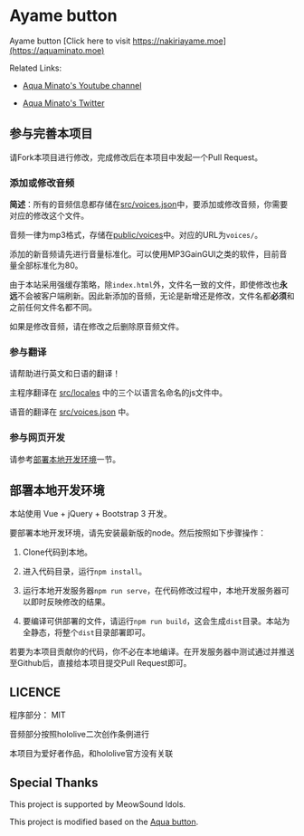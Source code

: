# Ayame button

Ayame button [Click here to visit https://nakiriayame.moe](https://aquaminato.moe)


Related Links:

* [Aqua Minato's Youtube channel](https://www.youtube.com/channel/UC1opHUrw8rvnsadT-iGp7Cg)

* [Aqua Minato's Twitter](https://twitter.com/minatoaqua)

## 参与完善本项目

请Fork本项目进行修改，完成修改后在本项目中发起一个Pull Request。

### 添加或修改音频

**简述**：所有的音频信息都存储在[src/voices.json](src/voices.json)中，要添加或修改音频，你需要对应的修改这个文件。

音频一律为mp3格式，存储在[public/voices](public/voices)中。对应的URL为`voices/`。

添加的新音频请先进行音量标准化。可以使用MP3GainGUI之类的软件，目前音量全部标准化为80。

由于本站采用强缓存策略，除`index.html`外，文件名一致的文件，即使修改也**永远**不会被客户端刷新。因此新添加的音频，无论是新增还是修改，文件名都**必须**和之前任何文件名都不同。

如果是修改音频，请在修改之后删除原音频文件。

### 参与翻译

请帮助进行英文和日语的翻译！

主程序翻译在 [src/locales](src/locales) 中的三个以语言名命名的js文件中。

语音的翻译在 [src/voices.json](src/voices.json) 中。

### 参与网页开发

请参考[部署本地开发环境](#部署本地开发环境)一节。

## 部署本地开发环境

本站使用 Vue + jQuery + Bootstrap 3 开发。

要部署本地开发环境，请先安装最新版的node。然后按照如下步骤操作：

1. Clone代码到本地。

2. 进入代码目录，运行`npm install`。

3. 运行本地开发服务器`npm run serve`，在代码修改过程中，本地开发服务器可以即时反映修改的结果。

4. 要编译可供部署的文件，请运行`npm run build`，这会生成`dist`目录。本站为全静态，将整个`dist`目录部署即可。

若要为本项目贡献你的代码，你不必在本地编译。在开发服务器中测试通过并推送至Github后，直接给本项目提交Pull Request即可。

## LICENCE

程序部分： MIT

音频部分按照hololive二次创作条例进行

本项目为爱好者作品，和hololive官方没有关联

## Special Thanks

This project is supported by MeowSound Idols.

This project is modified based on the [Aqua button](https://github.com/zyzsdy/aqua-button).